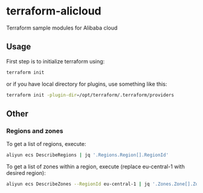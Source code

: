 # terraform-alicloud
Terraform sample modules for Alibaba cloud

## Usage
First step is to initialize terraform using:
```bash
terraform init
```
or if you have local directory for plugins, use something like this:
```bash
terraform init -plugin-dir=/opt/terraform/.terraform/providers
```

## Other
### Regions and zones
To get a list of regions, execute:
```bash
aliyun ecs DescribeRegions | jq '.Regions.Region[].RegionId'
```

To get a list of zones within a region, execute (replace eu-central-1 with desired region):
```bash
aliyun ecs DescribeZones --RegionId eu-central-1 | jq '.Zones.Zone[].ZoneId'
```